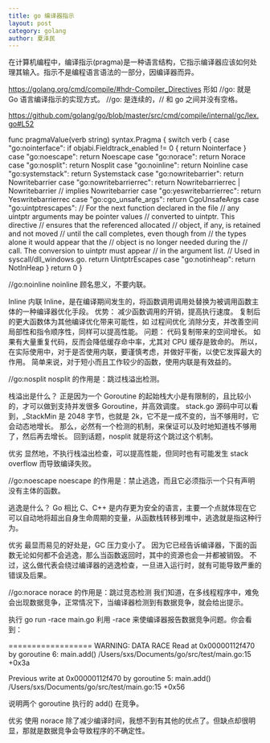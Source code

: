 ```yaml
---
title: go 编译器指示
layout: post
category: golang
author: 夏泽民
---
```

在计算机编程中，编译指示(pragma)是一种语言结构，它指示编译器应该如何处理其输入。指示不是编程语言语法的一部分，因编译器而异。
<!-- more -->
https://golang.org/cmd/compile/#hdr-Compiler_Directives
形如 //go: 就是 Go 语言编译指示的实现方式。
//go: 是连续的，// 和 go 之间并没有空格。

https://github.com/golang/go/blob/master/src/cmd/compile/internal/gc/lex.go#L52

func pragmaValue(verb string) syntax.Pragma {
	switch verb {
	case "go:nointerface":
		if objabi.Fieldtrack_enabled != 0 {
			return Nointerface
		}
	case "go:noescape":
		return Noescape
	case "go:norace":
		return Norace
	case "go:nosplit":
		return Nosplit
	case "go:noinline":
		return Noinline
	case "go:systemstack":
		return Systemstack
	case "go:nowritebarrier":
		return Nowritebarrier
	case "go:nowritebarrierrec":
		return Nowritebarrierrec | Nowritebarrier // implies Nowritebarrier
	case "go:yeswritebarrierrec":
		return Yeswritebarrierrec
	case "go:cgo_unsafe_args":
		return CgoUnsafeArgs
	case "go:uintptrescapes":
		// For the next function declared in the file
		// any uintptr arguments may be pointer values
		// converted to uintptr. This directive
		// ensures that the referenced allocated
		// object, if any, is retained and not moved
		// until the call completes, even though from
		// the types alone it would appear that the
		// object is no longer needed during the
		// call. The conversion to uintptr must appear
		// in the argument list.
		// Used in syscall/dll_windows.go.
		return UintptrEscapes
	case "go:notinheap":
		return NotInHeap
	}
	return 0
}

//go:noinline
noinline 顾名思义，不要内联。

Inline 内联
Inline，是在编译期间发生的，将函数调用调用处替换为被调用函数主体的一种编译器优化手段。
优势：
减少函数调用的开销，提高执行速度。
复制后的更大函数体为其他编译优化带来可能性，如 过程间优化
消除分支，并改善空间局部性和指令顺序性，同样可以提高性能。
问题：
代码复制带来的空间增长。
如果有大量重复代码，反而会降低缓存命中率，尤其对 CPU 缓存是致命的。
所以，在实际使用中，对于是否使用内联，要谨慎考虑，并做好平衡，以使它发挥最大的作用。
简单来说，对于短小而且工作较少的函数，使用内联是有效益的。

//go:nosplit
nosplit 的作用是：跳过栈溢出检测。

栈溢出是什么？
正是因为一个 Goroutine 的起始栈大小是有限制的，且比较小的，才可以做到支持并发很多 Goroutine，并高效调度。
stack.go 源码中可以看到，_StackMin 是 2048 字节，也就是 2k，它不是一成不变的，当不够用时，它会动态地增长。
那么，必然有一个检测的机制，来保证可以及时地知道栈不够用了，然后再去增长。
回到话题，nosplit 就是将这个跳过这个机制。

优劣
显然地，不执行栈溢出检查，可以提高性能，但同时也有可能发生 stack overflow 而导致编译失败。

//go:noescape
noescape 的作用是：禁止逃逸，而且它必须指示一个只有声明没有主体的函数。

逃逸是什么？
Go 相比 C、C++ 是内存更为安全的语言，主要一个点就体现在它可以自动地将超出自身生命周期的变量，从函数栈转移到堆中，逃逸就是指这种行为。

优劣
最显而易见的好处是，GC 压力变小了。
因为它已经告诉编译器，下面的函数无论如何都不会逃逸，那么当函数返回时，其中的资源也会一并都被销毁。
不过，这么做代表会绕过编译器的逃逸检查，一旦进入运行时，就有可能导致严重的错误及后果。

//go:norace
norace 的作用是：跳过竞态检测
我们知道，在多线程程序中，难免会出现数据竞争，正常情况下，当编译器检测到有数据竞争，就会给出提示。

执行 go run -race main.go 利用 -race 来使编译器报告数据竞争问题。你会看到：

==================
WARNING: DATA RACE
Read at 0x00000112f470 by goroutine 6:
  main.add()
      /Users/sxs/Documents/go/src/test/main.go:15 +0x3a

Previous write at 0x00000112f470 by goroutine 5:
  main.add()
      /Users/sxs/Documents/go/src/test/main.go:15 +0x56
      
说明两个 goroutine 执行的 add() 在竞争。

优劣
使用 norace 除了减少编译时间，我想不到有其他的优点了。但缺点却很明显，那就是数据竞争会导致程序的不确定性。


